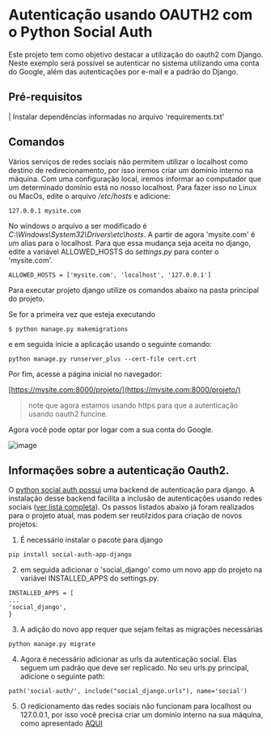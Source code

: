 # Autenticação usando OAUTH2 com o Python Social Auth

Este projeto tem como objetivo destacar a utilização do oauth2 com Django. Neste exemplo será possível se autenticar no sistema utilizando uma conta do Google, além das autenticações por e-mail e a padrão do Django.


## Pré-requisitos
| Instalar dependências informadas no arquivo 'requirements.txt' 

## Comandos

Vários serviços de redes sociais não permitem utilizar o localhost como destino de redirecionamento, por isso iremos criar um domínio interno na máquina. Com uma configuração local, iremos informar ao computador que um determinado domínio está no nosso localhost. Para fazer isso no Linux ou MacOs, edite o arquivo */etc/hosts* e adicione: 

```
127.0.0.1 mysite.com
```
No windows o arquivo a ser modificado é *C:\Windows\System32\Drivers\etc\hosts*. A partir de agora 'mysite.com' é um alias para o localhost. 
Para que essa mudança seja aceita no django, edite a variável ALLOWED_HOSTS do *settings.py* para conter o 'mysite.com'. 

```
ALLOWED_HOSTS = ['mysite.com', 'localhost', '127.0.0.1']
```


Para executar projeto django utilize os comandos abaixo na pasta principal do projeto. 

Se for a primeira vez que esteja executando 
```
$ python manage.py makemigrations
```

e em seguida inicie a aplicação usando o seguinte comando:
```
python manage.py runserver_plus --cert-file cert.crt
```


Por fim, acesse a página inicial no navegador: 

[https://mysite.com:8000/projeto/](https://mysite.com:8000/projeto/)

> note que agora estamos usando https para que a autenticação usando oauth2 funcine. 

Agora você pode optar por logar com a sua conta do Google. 

![image](https://user-images.githubusercontent.com/276077/143514219-3e5ae815-edfb-4ca4-8a33-9a8e4ea0e5bc.png)

## Informações sobre a autenticação Oauth2. 

O [python social auth possui](https://github.com/python-social-auth/social-app-django) uma backend de autenticação para django. A instalação desse backend facilita a inclusão de autenticações usando redes sociais ([ver lista completa](https://python-social-auth.readthedocs.io/en/latest/intro.html#features)). Os passos listados abaixo já foram realizados para o projeto atual, mas podem ser reutilzidos para criação de novos projetos: 

1. É necessário instalar o pacote para django

```
pip install social-auth-app-django
``` 

2. em seguida adicionar o 'social_django' como um novo app do projeto na variável INSTALLED_APPS do settings.py. 

```
INSTALLED_APPS = [
...
'social_django',
}
```

3. A adição do novo app requer que sejam feitas as migrações necessárias
```
python manage.py migrate
```

4. Agora é necessário adicionar as urls da autenticação social. Elas seguem um padrão que deve ser replicado. No seu urls.py principal, adicione o seguinte path: 

```
path('social-auth/', include("social_django.urls"), name='social')
```

5. O redicionamento das redes sociais não funcionam para localhost ou 127.0.0.1, por isso você precisa criar um domínio interno na sua máquina, como apresentado  [AQUI](#Comandos)
